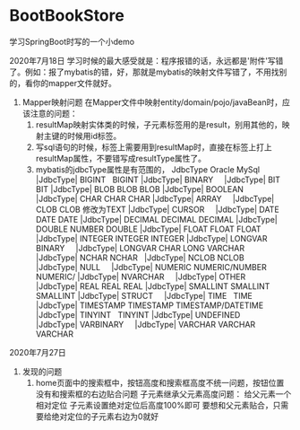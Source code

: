 # BootBookStore
学习SpringBoot时写的一个小demo

2020年7月18日
学习时候的最大感受就是：程序报错的话，永远都是'附件'写错了。例如：报了mybatis的错，好，那就是mybatis的映射文件写错了，不用找别的，看你的mapper文件就好。
1. Mapper映射问题
    在Mapper文件中映射entity/domain/pojo/javaBean时，应该注意的问题：
    1. resultMap映射实体类的时候，子元素标签用的是result，别用其他的，映射主键的时候用id标签。
    2. 写sql语句的时候，标签上需要用到resultMap时，直接在标签上打上resultMap属性，不要错写成resultType属性了。
    3. mybatis的jdbcType属性是有范围的，
	        JdbcType            Oracle	          MySql
|JdbcType|	BIGINT	            	              BIGINT
|JdbcType|	BINARY	               	 
|JdbcType|	BIT	 	            BIT
|JdbcType|	BLOB	            BLOB	          BLOB
|JdbcType|	BOOLEAN	    	 
|JdbcType|	CHAR	            CHAR	          CHAR
|JdbcType|	ARRAY	    	 
|JdbcType|	CLOB              	CLOB              修改为TEXT
|JdbcType|	CURSOR	    	 
|JdbcType|	DATE	            DATE	          DATE
|JdbcType|	DECIMAL	            DECIMAL	          DECIMAL
|JdbcType|	DOUBLE	            NUMBER	          DOUBLE
|JdbcType|	FLOAT	            FLOAT             FLOAT
|JdbcType|	INTEGER	            INTEGER           INTEGER
|JdbcType|	LONGVAR             BINARY	 	 
|JdbcType|	LONGVAR             CHAR	          LONG VARCHAR	 
|JdbcType|	NCHAR	            NCHAR	 
|JdbcType|	NCLOB            	NCLOB	 
|JdbcType|	NULL	 	 
|JdbcType|	NUMERIC     	    NUMERIC/NUMBER	  NUMERIC/
|JdbcType|	NVARCHAR	 	 
|JdbcType|	OTHER	 	 
|JdbcType|	REAL	            REAL	          REAL
|JdbcType|	SMALLINT	        SMALLINT	      SMALLINT
|JdbcType|	STRUCT	 	 
|JdbcType|	TIME	 	        TIME
|JdbcType|	TIMESTAMP	        TIMESTAMP	      TIMESTAMP/DATETIME
|JdbcType|	TINYINT	 	        TINYINT
|JdbcType|	UNDEFINED	 	 
|JdbcType|	VARBINARY	 	 
|JdbcType|	VARCHAR	            VARCHAR           	VARCHAR


2020年7月27日
1. 发现的问题
    1. home页面中的搜索框中，按钮高度和搜索框高度不统一问题，按钮位置没有和搜索框的右边贴合问题
    子元素继承父元素高度问题：
        给父元素一个相对定位
        子元素设置绝对定位后高度100%即可
    要想和父元素贴合，只需要给绝对定位的子元素右边为0就好